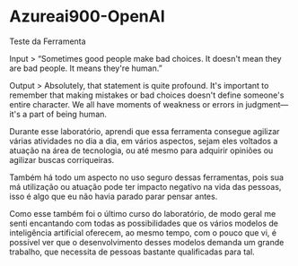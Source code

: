 # Azureai900-OpenAI
Teste da Ferramenta

Input > “Sometimes good people make bad choices. It doesn't mean they are bad people. It means they're human.”

Output > Absolutely, that statement is quite profound. It's important to remember that making mistakes or bad choices doesn't define someone's entire character. We all have moments of weakness or errors in judgment—it's a part of being human.

Durante esse laboratório, aprendi que essa ferramenta consegue agilizar várias atividades no dia a dia, em vários aspectos, sejam eles voltados a atuação na área de tecnologia, ou até mesmo para adquirir opiniões ou agilizar buscas corriqueiras.

Também há todo um aspecto no uso seguro dessas ferramentas, pois sua má utilização ou atuação pode ter impacto negativo na vida das pessoas, isso é algo que eu não havia parado parar pensar antes.

Como esse também foi o último curso do laboratório, de modo geral me senti encantando com todas as possibilidades que os vários modelos de inteligência artificial oferecem, ao mesmo tempo, com o pouco que vi, é possível ver que o desenvolvimento desses modelos demanda um grande trabalho, que necessita de pessoas bastante qualificadas para tal.
